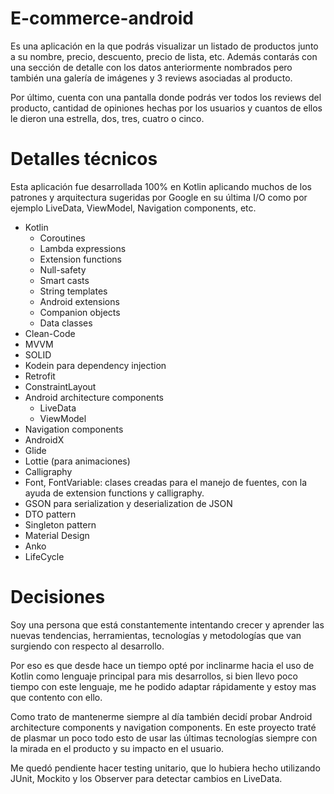 # E-commerce-android

Es una aplicación en la que podrás visualizar un listado de productos junto a su nombre, precio, descuento, precio de lista, etc.
Además contarás con una sección de detalle con los datos anteriormente nombrados pero también una galería de imágenes y 3 reviews asociadas al producto.

Por último, cuenta con una pantalla donde podrás ver todos los reviews del producto, cantidad de opiniones hechas por los usuarios y cuantos de ellos le dieron una estrella, dos, tres, cuatro o cinco.

# Detalles técnicos

Esta aplicación fue desarrollada 100% en Kotlin aplicando muchos de los patrones y arquitectura sugeridas por Google en su última I/O como por ejemplo LiveData, ViewModel, Navigation components, etc.
- Kotlin
  - Coroutines
  - Lambda expressions
  - Extension functions
  - Null-safety
  - Smart casts
  - String templates
  - Android extensions
  - Companion objects
  - Data classes
- Clean-Code
- MVVM
- SOLID
- Kodein para dependency injection
- Retrofit
- ConstraintLayout
- Android architecture components
  - LiveData
  - ViewModel
- Navigation components
- AndroidX
- Glide
- Lottie (para animaciones)
- Calligraphy
- Font, FontVariable: clases creadas para el manejo de fuentes, con la ayuda de extension functions y calligraphy.
- GSON para serialization y deserialization de JSON
- DTO pattern
- Singleton pattern
- Material Design
- Anko
- LifeCycle

# Decisiones

Soy una persona que está constantemente intentando crecer y aprender las nuevas tendencias, herramientas, tecnologías y metodologías que van surgiendo con respecto al desarrollo.

Por eso es que desde hace un tiempo opté por inclinarme hacia el uso de Kotlin como lenguaje principal para mis desarrollos, si bien llevo poco tiempo con este lenguaje, me he podido adaptar rápidamente y estoy mas que contento con ello.

Como trato de mantenerme siempre al día también decidí probar Android architecture components y navigation components. En este proyecto traté de plasmar un poco todo esto de usar las últimas tecnologías siempre con la mirada en el producto y su impacto en el usuario.

Me quedó pendiente hacer testing unitario, que lo hubiera hecho utilizando JUnit, Mockito y los Observer para detectar cambios en LiveData.

